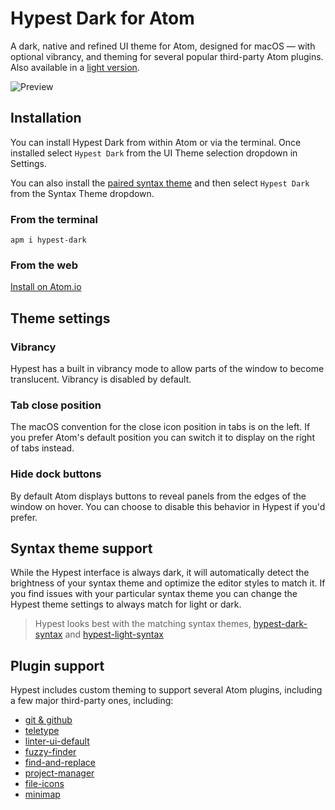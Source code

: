 # Hypest Dark for Atom

A dark, native and refined UI theme for Atom, designed for macOS — with
optional vibrancy, and theming for several popular third-party Atom plugins.
Also available in a [light version](https://atom.io/themes/hypest-light).

![Preview](https://user-images.githubusercontent.com/717867/68092928-3df53c00-fe88-11e9-98ec-0c401425b303.jpg)

## Installation

You can install Hypest Dark from within Atom or via the terminal. Once
installed select `Hypest Dark` from the UI Theme selection dropdown in Settings.

You can also install the [paired syntax theme](https://atom.io/themes/hypest-dark-syntax) and then select `Hypest Dark` from the Syntax Theme dropdown.

### From the terminal

`apm i hypest-dark`

### From the web

[Install on Atom.io](https://atom.io/themes/hypest-dark)

## Theme settings

### Vibrancy

Hypest has a built in vibrancy mode to allow parts of the window to become
translucent. Vibrancy is disabled by default.

### Tab close position

The macOS convention for the close icon position in tabs is on the left. If you
prefer Atom's default position you can switch it to display on the right of tabs
instead.

### Hide dock buttons

By default Atom displays buttons to reveal panels from the edges of the window
on hover. You can choose to disable this behavior in Hypest if you'd prefer.

## Syntax theme support

While the Hypest interface is always dark, it will automatically detect the
brightness of your syntax theme and optimize the editor styles to match it. If
you find issues with your particular syntax theme you can change the Hypest
theme settings to always match for light or dark.

> Hypest looks best with the matching syntax themes, [hypest-dark-syntax](https://atom.io/themes/hypest-dark-syntax) and [hypest-light-syntax](https://atom.io/themes/hypest-light-syntax)

## Plugin support

Hypest includes custom theming to support several Atom plugins, including a
few major third-party ones, including:

- [git & github](https://github.atom.io)
- [teletype](http://teletype.atom.io)
- [linter-ui-default](https://atom.io/packages/linter-ui-default)
- [fuzzy-finder](https://atom.io/packages/fuzzy-finder)
- [find-and-replace](https://atom.io/packages/find-and-replace)
- [project-manager](https://atom.io/packages/project-manager)
- [file-icons](https://atom.io/packages/file-icons)
- [minimap](https://atom.io/packages/minimap)
